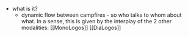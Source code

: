   * what is it?
    * dynamic flow between campfires - so who talks to whom about what. In a sense, this is given by the interplay of the 2 other modalities: [[MonoLogos]] [[DiaLogos]]